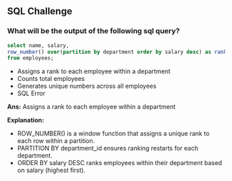 ## SQL Challenge

### What will be the output of the following sql query?
  ```sql
  select name, salary,
  row_number() over(partition by department order by salary desc) as rank
  from employees;
  ```
- Assigns a rank to each employee within a department
- Counts total employees
- Generates unique numbers across all employees
- SQL Error

**Ans:** Assigns a rank to each employee within a department

**Explanation:**
- ROW_NUMBER() is a window function that assigns a unique rank to each row within a partition.
- PARTITION BY department_id ensures ranking restarts for each department.
- ORDER BY salary DESC ranks employees within their department based on salary (highest first).